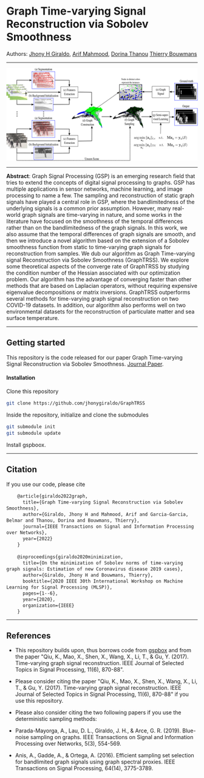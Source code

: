 # Graph Time-varying Signal Reconstruction via Sobolev Smoothness
Authors: [Jhony H Giraldo](https://sites.google.com/view/jhonygiraldo), [Arif Mahmood](https://itu.edu.pk/faculty-itu/dr-arif-mahmood/), [Dorina Thanou](https://people.epfl.ch/dorina.thanou?lang=en) [Thierry Bouwmans](https://sites.google.com/site/thierrybouwmans/)
- - - -
![Pipeline](https://github.com/jhonygiraldo/GraphMOS/blob/master/doc/pipeline_vs_03.png)
- - - -
**Abstract**: Graph Signal Processing (GSP) is an emerging research field that tries to extend the concepts of digital signal processing to graphs. GSP has multiple applications in sensor networks, machine learning, and image processing to name a few. The sampling and reconstruction of static graph signals have played a central role in GSP, where the bandlimitedness of the underlying signals is a common prior assumption. However, many real-world graph signals are time-varying in nature, and some works in the literature have focused on the smoothness of the temporal differences rather than on the bandlimitedness of the graph signals. In this work, we also assume that the temporal differences of graph signals are smooth, and then we introduce a novel algorithm based on the extension of a Sobolev smoothness function from static to time-varying graph signals for reconstruction from samples. We dub our algorithm as Graph Time-varying signal Reconstruction via Sobolev Smoothness (GraphTRSS). We explore some theoretical aspects of the converge rate of GraphTRSS by studying the condition number of the Hessian associated with our optimization problem. Our algorithm has the advantage of converging faster than other methods that are based on Laplacian operators, without requiring expensive eigenvalue decompositions or matrix inversions. GraphTRSS outperforms several methods for time-varying graph signal reconstruction on two COVID-19 datasets. In addition, our algorithm also performs well on two environmental datasets for the reconstruction of particulate matter and sea surface temperature.
- - - -
## Getting started

This repository is the code released for our paper Graph Time-varying Signal Reconstruction via Sobolev Smoothness. [Journal Paper](https://doi.org/).

#### Installation

Clone this repository
```bash
git clone https://github.com/jhonygiraldo/GraphTRSS  
```
Inside the repository, initialize and clone the submodules
```bash
git submodule init
git submodule update
```
Install gspboox.
- - - -
## Citation

If you use our code, please cite

        @article{giraldo2022graph,
          title={Graph Time-varying Signal Reconstruction via Sobolev Smoothness},
          author={Giraldo, Jhony H and Mahmood, Arif and Garcia-Garcia, Belmar and Thanou, Dorina and Bouwmans, Thierry},
          journal={IEEE Transactions on Signal and Information Processing over Networks},
          year={2022}
        }
        
        @inproceedings{giraldo2020minimization,
          title={On the minimization of Sobolev norms of time-varying graph signals: Estimation of new Coronavirus disease 2019 cases},
          author={Giraldo, Jhony H and Bouwmans, Thierry},
          booktitle={2020 IEEE 30th International Workshop on Machine Learning for Signal Processing (MLSP)},
          pages={1--6},
          year={2020},
          organization={IEEE}
        }

- - - -
## References

- This repository builds upon, thus borrows code from [gspbox](https://github.com/epfl-lts2/gspbox) and from the paper "Qiu, K., Mao, X., Shen, X., Wang, X., Li, T., & Gu, Y. (2017). Time-varying graph signal reconstruction. IEEE Journal of Selected Topics in Signal Processing, 11(6), 870-88".

- Please consider citing the paper "Qiu, K., Mao, X., Shen, X., Wang, X., Li, T., & Gu, Y. (2017). Time-varying graph signal reconstruction. IEEE Journal of Selected Topics in Signal Processing, 11(6), 870-88" if you use this repository.

- Please also consider citing the two following papers if you use the deterministic sampling methods:
- Parada-Mayorga, A., Lau, D. L., Giraldo, J. H., & Arce, G. R. (2019). Blue-noise sampling on graphs. IEEE Transactions on Signal and Information Processing over Networks, 5(3), 554-569.
- Anis, A., Gadde, A., & Ortega, A. (2016). Efficient sampling set selection for bandlimited graph signals using graph spectral proxies. IEEE Transactions on Signal Processing, 64(14), 3775-3789.
